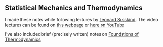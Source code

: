 ## Statistical Mechanics and Thermodynamics

I made these notes while following lectures by [Leonard Susskind](https://theoreticalminimum.com/about). The video lectures
can be found on [this webpage](https://theoreticalminimum.com/courses/statistical-mechanics/2013/spring) or [here on YouTube](https://www.youtube.com/watch?v=D1RzvXDXyqA&list=PL_IkS0viawhr3HcKH607rXbVqy28W_gB7)

I've also included brief (precisely written) notes on [Foundations of Thermodynamics](https://github.com/dev-aditya/course-notes-core/blob/master/PHY202:Statistical-Mechanics/Foundations_of_Thermodynamics.pdf). 
